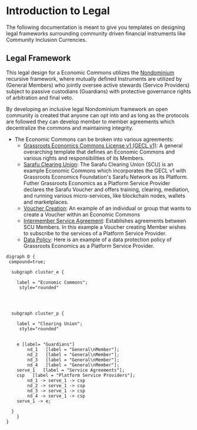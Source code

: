 # Introduction to Legal

The following documentation is meant to give you templates on designing legal frameworks surrounding community driven financial instruments like Community Inclusion Currencies.

## Legal Framework

This legal design for a Economic Commons utilizes the [Nondominium](https://wiki.p2pfoundation.net/Nondominium) recursive framework, where mutually defined Instruments are utilized by (General Members) who jointly oversee active stewards (Service Providers) subject to passive custodians (Guardians) with protective governance rights of arbitration and final veto.

By developing an inclusive legal Nondominium framework an open community is created that anyone can opt into and as long as the protocols are followed they can develop member to member agreements which decentralize the commons and maintaining integrity.

- The Economic Commons can be broken into various agreements:
    * [Grassroots Economics Commons License v1 (GECL v1)](/legal/gecl1/): A general overarching template that defines an Economic Commons and various rights and responsibilities of its Members.
    * [Sarafu Clearing Union](/legal/scu/): The Sarafu Clearing Union (SCU) is an example Economic Commons which incorporates the GECL v1 with Grassroots Economics Foundation's Sarafu Network as its Platform. Futher Grassroots Economics as a Platform Service Provider declares the Sarafu Voucher and offers training, clearing, mediation, and running various micro-services, like blockchain nodes, wallets and marketplaces.
    * [Voucher Creation](/legal/scu_voucher/): An example of an individual or group that wants to create a Voucher within an Economic Commons
    * [Intermember Service Agreement](/legal/scu_service/): Establishes agreements between SCU Members. In this example a Voucher creating Member wishes to subscribe to the services of a Platform Service Provider.
    * [Data Policy](/legal/data_policy/): Here is an example of a data protection policy of Grassroots Economics as a Platform Service Provider.


```graphviz dot clearing_union2.svg
digraph D {
 compound=true;

  subgraph cluster_e {

    label = "Economic Commons";
     style="rounded"




  subgraph cluster_p {

    label = "Clearing Union";
     style="rounded"


	e [label= "Guardians"]
        nd_1   [label = "General\nMember"];
        nd_2   [label = "General\nMember"];
        nd_3   [label = "General\nMember"];
        nd_4   [label = "General\nMember"];
	serve_1   [label = "Service Agreements"];
	csp   [label = "Platform Service Providers"];
        nd_1 -> serve_1 -> csp
        nd_2 -> serve_1 -> csp
        nd_3 -> serve_1 -> csp
        nd_4 -> serve_1 -> csp
	serve_1 -> e;

  }
    }
}
```
